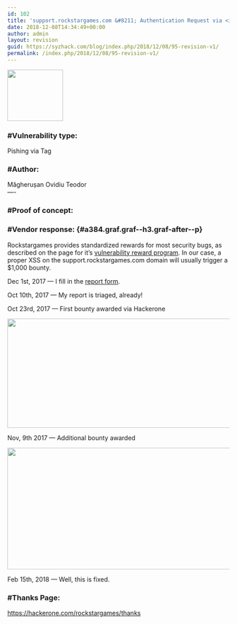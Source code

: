 ```yaml
---
id: 102
title: 'support.rockstargames.com &#8211; Authentication Request via <img Tag - Data Request (Pishing Method)'
date: 2018-12-08T14:34:49+00:00
author: admin
layout: revision
guid: https://syzhack.com/blog/index.php/2018/12/08/95-revision-v1/
permalink: /index.php/2018/12/08/95-revision-v1/
---
```

<img class="wp-image-77 aligncenter" src="https://syzhack.com/blog/wp-content/uploads/2018/12/Rockstar_Games_Logo.svg_.png" alt="" width="126" height="116" />

### #Vulnerability type:

Pishing via<img /> Tag

### #Author:

Măgherușan Ovidiu Teodor  
&#8212;-

### #Proof of concept:



<div class="aspectRatioPlaceholder is-locked">
</div>

<div>
</div>

### #Vendor response: {#a384.graf.graf--h3.graf-after--p}

<p id="634a" class="graf graf--p graf-after--h3">
  Rockstargames provides standardized rewards for most security bugs, as described on the page for it&#8217;s <a class="markup--anchor markup--p-anchor" href="https://hackerone.com/rockstargames?view_policy=true" target="_blank" rel="nofollow noopener" data-href="https://hackerone.com/rockstargames?view_policy=true">vulnerability reward program</a>. In our case, a proper XSS on the support.rockstargames.com domain will usually trigger a $1,000 bounty.
</p>

<p id="0fc4" class="graf graf--p graf-after--p">
  Dec 1st, 2017 — I fill in the <a class="markup--anchor markup--p-anchor" href="https://hackerone.com/rockstargames/reports/new" target="_blank" rel="nofollow noopener" data-href="https://hackerone.com/rockstargames/reports/new">report form</a>.
</p>

Oct 10th, 2017 — My report is triaged, already!

Oct 23rd, 2017 — First bounty awarded via Hackerone

<img class="alignnone size-full wp-image-97" src="https://syzhack.com/blog/wp-content/uploads/2018/12/Screenshot_5.png" alt="" width="976" height="247" /> 

Nov, 9th 2017 — Additional bounty awarded

<img class="alignnone size-full wp-image-98" src="https://syzhack.com/blog/wp-content/uploads/2018/12/Screenshot_6.png" alt="" width="981" height="275" /> 

Feb 15th, 2018 — Well, this is fixed.

### #Thanks Page:

https://hackerone.com/rockstargames/thanks
